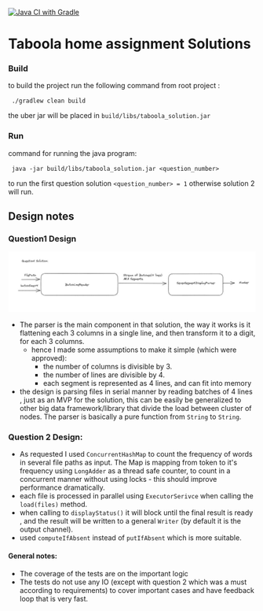 
[![Java CI with Gradle](https://github.com/aviadshiber/TaboolaAssignment/actions/workflows/gradle.yml/badge.svg?event=push)](https://github.com/aviadshiber/TaboolaAssignment/actions/workflows/gradle.yml)

# Taboola home assignment Solutions

### **Build**
to build the project run the following command from root project :

     ./gradlew clean build

the uber jar will be placed in `build/libs/taboola_solution.jar`

### **Run**
command for running the java program:


     java -jar build/libs/taboola_solution.jar <question_number>   

to run the first question solution `<question_number> = 1` otherwise solution 2 will run.


## Design notes
### Question1 Design
![design description](docs/q1design.JPG)

- The parser is the main component in that solution, the way it works is it flattening each 3 columns in a single line, and then transform it to a digit, for each 3 columns.
    - hence I made some assumptions to make it simple (which were approved):
        - the number of columns is divisible by 3.
        - the number of lines are divisible by 4.
        - each segment is represented as 4 lines, and can fit into memory
- the design is parsing files in serial manner by reading batches of 4 lines , just as an MVP for the solution, this can be easily be generalized to other big data framework/library that divide the load between cluster of nodes. The parser is basically a pure function from `String` to `String`.

### Question 2 Design:
- As requested I used `ConcurrentHashMap` to count the frequency of words in several file paths as input. The Map is mapping from token to it's frequency using `LongAdder` as a thread safe counter, to count in a concurrent manner without using locks - this should improve performance dramatically.
- each file is processed in parallel using `ExecutorSerivce` when calling the `load(files)` method.
- when calling to `displayStatus()` it will block until the final result is ready , and the result will be written to a general `Writer` (by default it is the output channel).
- used `computeIfAbsent` instead of `putIfAbsent` which is more suitable.

#### General notes:
- The coverage of the tests are on the important logic
- The tests do not use any IO (except with question 2 which was a must according to requirements) to cover important cases and have feedback loop that is very fast.

